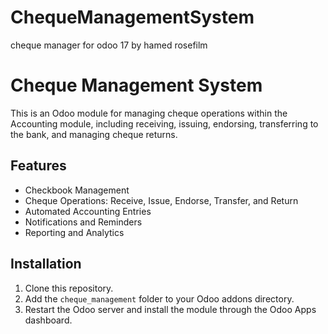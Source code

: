 # ChequeManagementSystem
cheque manager for odoo 17 by hamed rosefilm
# Cheque Management System

This is an Odoo module for managing cheque operations within the Accounting module, including receiving, issuing, endorsing, transferring to the bank, and managing cheque returns.

## Features
- Checkbook Management
- Cheque Operations: Receive, Issue, Endorse, Transfer, and Return
- Automated Accounting Entries
- Notifications and Reminders
- Reporting and Analytics

## Installation
1. Clone this repository.
2. Add the `cheque_management` folder to your Odoo addons directory.
3. Restart the Odoo server and install the module through the Odoo Apps dashboard.

